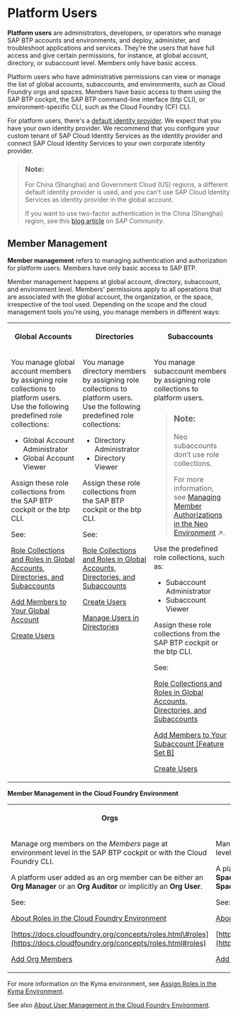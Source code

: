 <!-- loio440131674b0147a09e696053a53832d5 -->

# Platform Users

**Platform users** are administrators, developers, or operators who manage SAP BTP accounts and environments, and deploy, administer, and troubleshoot applications and services. They’re the users that have full access and give certain permissions, for instance, at global account, directory, or subaccount level. Members only have basic access.

Platform users who have administrative permissions can view or manage the list of global accounts, subaccounts, and environments, such as Cloud Foundry orgs and spaces. Members have basic access to them using the SAP BTP cockpit, the SAP BTP command-line interface \(btp CLI\), or environment-specific CLI, such as the Cloud Foundry \(CF\) CLI.

For platform users, there's a [default identity provider](../50-administration-and-ops/default-identity-provider-d6a8db7.md). We expect that you have your own identity provider. We recommend that you configure your custom tenant of SAP Cloud Identity Services as the identity provider and connect SAP Cloud Identity Services to your own corporate identity provider.

> ### Note:  
> For China \(Shanghai\) and Government Cloud \(US\) regions, a different default identity provider is used, and you can't use SAP Cloud Identity Services as identity provider in the global account.
> 
> If you want to use two-factor authentication in the China \(Shanghai\) region, see this [blog article](https://blogs.sap.com/2021/02/22/activate-totp-two-factor-authentication-on-sap-business-technology-platform-formerly-known-as-cloud-platform-at-alibaba-cloud/) on *SAP Community*.



<a name="loio440131674b0147a09e696053a53832d5__section_bhj_b1x_jlb"/>

## Member Management

**Member management** refers to managing authentication and authorization for platform users. Members have only basic access to SAP BTP.

Member management happens at global account, directory, subaccount, and environment level. Members' permissions apply to all operations that are associated with the global account, the organization, or the space, irrespective of the tool used. Depending on the scope and the cloud management tools you're using, you manage members in different ways:


<table>
<tr>
<th valign="top">

Global Accounts

</th>
<th valign="top">

Directories

</th>
<th valign="top">

Subaccounts

</th>
</tr>
<tr>
<td valign="top">

You manage global account members by assigning role collections to platform users. Use the following predefined role collections:

-   Global Account Administrator
-   Global Account Viewer

Assign these role collections from the SAP BTP cockpit or the btp CLI.

See:

[Role Collections and Roles in Global Accounts, Directories, and Subaccounts](role-collections-and-roles-in-global-accounts-directories-and-subaccounts-0039cf0.md) 

[Add Members to Your Global Account](../50-administration-and-ops/add-members-to-your-global-account-4a04913.md)

[Create Users](../50-administration-and-ops/create-users-a3bc7e8.md)

</td>
<td valign="top">

You manage directory members by assigning role collections to platform users. Use the following predefined role collections:

-   Directory Administrator
-   Directory Viewer

Assign these role collections from the SAP BTP cockpit or the btp CLI.

See:

[Role Collections and Roles in Global Accounts, Directories, and Subaccounts](role-collections-and-roles-in-global-accounts-directories-and-subaccounts-0039cf0.md) 

[Create Users](../50-administration-and-ops/create-users-a3bc7e8.md)

[Manage Users in Directories](../50-administration-and-ops/manage-users-in-directories-ff4d4a4.md)

</td>
<td valign="top">

You manage subaccount members by assigning role collections to platform users.

> ### Note:  
> Neo subaccounts don’t use role collections.
> 
> For more information, see [Managing Member Authorizations in the Neo Environment](https://help.sap.com/viewer/ea72206b834e4ace9cd834feed6c0e09/Cloud/en-US/a1ab5c4cc117455392cd0a512c7f890d.html "SAP BTP includes predefined platform roles that support the typical tasks performed by users when interacting with the platform. In addition, subaccount administrators can combine various scopes into a custom platform role that addresses their individual requirements.") :arrow_upper_right:.

Use the predefined role collections, such as:

-   Subaccount Administrator
-   Subaccount Viewer

Assign these role collections from the SAP BTP cockpit or the btp CLI.

See:

[Role Collections and Roles in Global Accounts, Directories, and Subaccounts](role-collections-and-roles-in-global-accounts-directories-and-subaccounts-0039cf0.md) 

[Add Members to Your Subaccount \[Feature Set B\]](../50-administration-and-ops/add-members-to-your-subaccount-feature-set-b-1e1b7b6.md)

[Create Users](../50-administration-and-ops/create-users-a3bc7e8.md)

</td>
</tr>
</table>

**Member Management in the Cloud Foundry Environment**


<table>
<tr>
<th valign="top">

Orgs

</th>
<th valign="top">

Spaces

</th>
</tr>
<tr>
<td valign="top">

Manage org members on the *Members* page at environment level in the SAP BTP cockpit or with the Cloud Foundry CLI.

A platform user added as an org member can be either an **Org Manager** or an **Org Auditor** or implicitly an **Org User**.

See:

[About Roles in the Cloud Foundry Environment](../50-administration-and-ops/about-roles-in-the-cloud-foundry-environment-0907638.md)

[https://docs.cloudfoundry.org/concepts/roles.html\#roles](https://docs.cloudfoundry.org/concepts/roles.html#roles)

[Add Org Members](../50-administration-and-ops/add-org-members-a4eeaf1.md)

</td>
<td valign="top">

Manage space members on the *Members* page at space level in the SAP BTP cockpit or with the Cloud Foundry CLI.

A platform user added as a space member can be either a **Space Manager**, **Space Developer**, **Space Auditor**, or **Space Supporter**.

See:

[About Roles in the Cloud Foundry Environment](../50-administration-and-ops/about-roles-in-the-cloud-foundry-environment-0907638.md)

[https://docs.cloudfoundry.org/concepts/roles.html\#roles](https://docs.cloudfoundry.org/concepts/roles.html#roles)

[Add Space Members](../50-administration-and-ops/add-space-members-81d0b4d.md)

</td>
</tr>
</table>

For more information on the Kyma environment, see [Assign Roles in the Kyma Environment](../60-security/assign-roles-in-the-kyma-environment-148ae38.md).

See also [About User Management in the Cloud Foundry Environment](../50-administration-and-ops/about-user-management-in-the-cloud-foundry-environment-8e6ce96.md).

